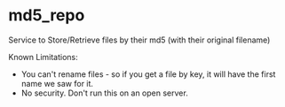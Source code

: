 md5_repo
========

Service to Store/Retrieve files by their md5 (with their original filename)

Known Limitations: 
* You can't rename files - so if you get a file by key, it will have the first name we saw for it.
* No security. Don't run this on an open server.
